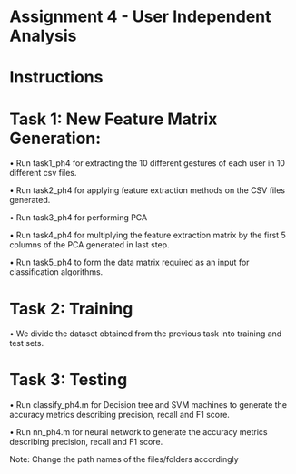 # Assignment 4 - User Independent Analysis
# Instructions

# Task 1: New Feature Matrix Generation:
•	Run task1_ph4 for extracting the 10 different gestures of each user in 10 different csv files.

•	Run task2_ph4 for applying feature extraction methods on the CSV files generated. 

•	Run task3_ph4 for performing PCA

•	Run task4_ph4 for multiplying the feature extraction matrix by the first 5 columns of the PCA generated in last step.

•	Run task5_ph4 to form the data matrix required as an input for classification algorithms.

# Task 2: Training 
•	We divide the dataset obtained from the previous task into training and test sets. 

# Task 3: Testing
•	Run classify_ph4.m for Decision tree and SVM machines to generate the accuracy metrics describing precision, recall and F1 score.

•	Run nn_ph4.m for neural network to generate the accuracy metrics describing precision, recall and F1 score.



Note: Change the path names of the files/folders accordingly

